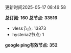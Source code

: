 更新时间2025-05-17 08:46:58

**总订阅: 160**
**总节点: 33516**
- vless节点: 13873
- hysteria2节点: 1

**google ping有效节点: 352**
